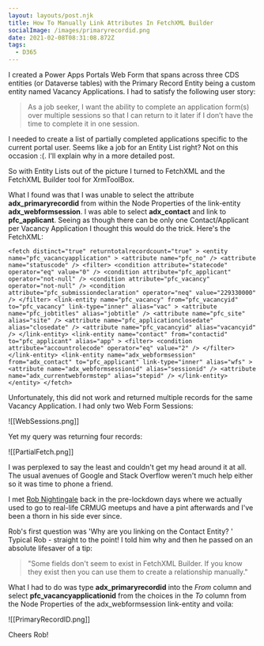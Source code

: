 ```yaml
---
layout: layouts/post.njk
title: How To Manually Link Attributes In FetchXML Builder
socialImage: /images/primaryrecordid.png
date: 2021-02-08T08:31:08.872Z
tags:
  - D365
---
```

I created a Power Apps Portals Web Form that spans across three CDS entities (or Dataverse tables) with the Primary Record Entity being a custom entity named Vacancy Applications. I had to satisfy the following user story:

> As a job seeker, I want the ability to complete an application form(s) over multiple sessions so that I can return to it later if I don’t have the time to complete it in one session.

I needed to create a list of partially completed applications specific to the current portal user. Seems like a job for an Entity List right? Not on this occasion :(. I'll explain why in a more detailed post.

So with Entity Lists out of the picture I turned to FetchXML and the FetchXML Builder tool for XrmToolBox.

What I found was that I was unable to select the attribute **adx_primaryrecordid** from within the Node Properties of the link-entity **adx_webformsession**. I was able to select **adx_contact** and link to **pfc_applicant**. Seeing as though there can be only one Contact/Applicant per Vacancy Application I thought this would do the trick. Here's the FetchXML:

`<fetch distinct="true" returntotalrecordcount="true" >
  <entity name="pfc_vacancyapplication" >
    <attribute name="pfc_no" />
    <attribute name="statuscode" />
    <filter>
      <condition attribute="statecode" operator="eq" value="0" />
      <condition attribute="pfc_applicant" operator="not-null" />
      <condition attribute="pfc_vacancy" operator="not-null" />
      <condition attribute="pfc_submissiondeclaration" operator="neq" value="229330000" />
    </filter>
    <link-entity name="pfc_vacancy" from="pfc_vacancyid" to="pfc_vacancy" link-type="inner" alias="vac" >
      <attribute name="pfc_jobtitles" alias="jobtitle" />
      <attribute name="pfc_site" alias="site" />
      <attribute name="pfc_applicationclosedate" alias="closedate" />
      <attribute name="pfc_vacancyid" alias="vacancyid" />
    </link-entity>
    <link-entity name="contact" from="contactid" to="pfc_applicant" alias="app" >
      <filter>
        <condition attribute="accountrolecode" operator="eq" value="2" />
      </filter>
    </link-entity>
    <link-entity name="adx_webformsession" from="adx_contact" to="pfc_applicant" link-type="inner" alias="wfs" >
      <attribute name="adx_webformsessionid" alias="sessionid" />
      <attribute name="adx_currentwebformstep" alias="stepid" />
    </link-entity>
  </entity>
</fetch>`

Unfortunately, this did not work and returned multiple records for the same Vacancy Application. I had only two Web Form Sessions:

!\[[WebSessions.png]]

Yet my query was returning four records:

!\[[PartialFetch.png]]

I was perplexed to say the least and couldn't get my head around it at all. The usual avenues of Google and Stack Overflow weren't much help either so it was time to phone a friend.

I met [Rob Nightingale](https://www.linkedin.com/in/rob-nightingale-bba8a89/) back in the pre-lockdown days where we actually used to go to real-life CRMUG meetups and have a pint afterwards and I've been a thorn in his side ever since.

Rob's first question was 'Why are you linking on the Contact Entity? ' Typical Rob - straight to the point! I told him why and then he passed on an absolute lifesaver of a tip:

> "Some fields don't seem to exist in FetchXML Builder. If you know they exist then you can use them to create a relationship manually."

What I had to do was type **adx_primaryrecordid** into the *From* column and select **pfc_vacancyapplicationid** from the choices in the *To* column from the Node Properties of the adx_webformsession link-entity and voila:

!\[[PrimaryRecordID.png]]

Cheers Rob!